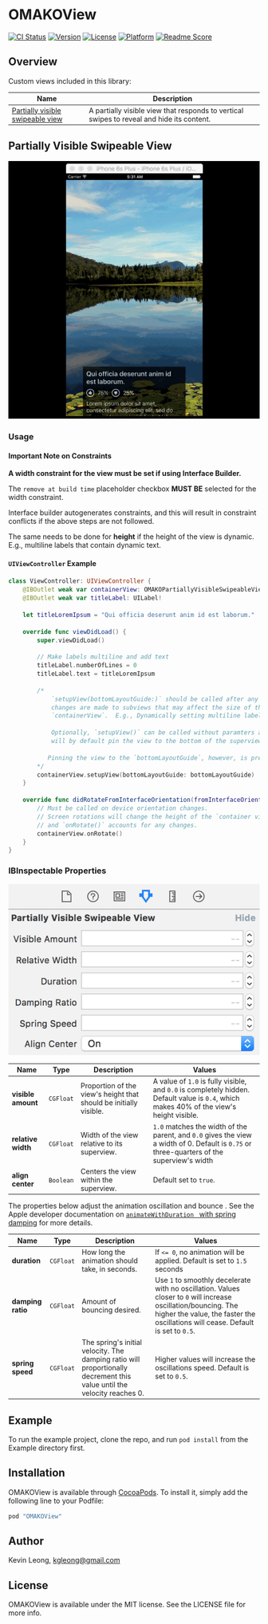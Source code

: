 # OMAKOView

[![CI Status](http://img.shields.io/travis/kgleong/OMAKOView.svg?style=flat)](https://travis-ci.org/kgleong/OMAKOView)
[![Version](https://img.shields.io/cocoapods/v/OMAKOView.svg?style=flat)](http://cocoapods.org/pods/OMAKOView)
[![License](https://img.shields.io/cocoapods/l/OMAKOView.svg?style=flat)](http://cocoapods.org/pods/OMAKOView)
[![Platform](https://img.shields.io/cocoapods/p/OMAKOView.svg?style=flat)](http://cocoapods.org/pods/OMAKOView)
[![Readme Score](http://readme-score-api.herokuapp.com/score.svg?url=https://github.com/kgleong/omakoview)](http://clayallsopp.github.io/readme-score?url=https://github.com/kgleong/omakoview)

## Overview

Custom views included in this library:

|Name|Description|
|----|-----------|
|[Partially visible swipeable view](#partially-visible-swipeable-view)|A partially visible view that responds to vertical swipes to reveal and hide its content.|

## Partially Visible Swipeable View

![Partially Visible Swipeable View demo](/images/partially-visible-swipeable-demo-1.gif)

### Usage

#### Important Note on Constraints

**A width constraint for the view must be set if using Interface Builder.**

The `remove at build time` placeholder checkbox **MUST BE** selected for the width constraint.

Interface builder autogenerates constraints, and this will result in constraint conflicts if the above steps are not followed.

The same needs to be done for **height** if the height of the view is dynamic.  E.g., multiline labels that contain dynamic text.

#### `UIViewController` Example

```swift
class ViewController: UIViewController {
    @IBOutlet weak var containerView: OMAKOPartiallyVisibleSwipeableView!
    @IBOutlet weak var titleLabel: UILabel!

    let titleLoremIpsum = "Qui officia deserunt anim id est laborum."

    override func viewDidLoad() {
        super.viewDidLoad()

        // Make labels multiline and add text
        titleLabel.numberOfLines = 0
        titleLabel.text = titleLoremIpsum

        /*
            `setupView(bottomLayoutGuide:)` should be called after any
            changes are made to subviews that may affect the size of the
            `containerView`.  E.g., Dynamically setting multiline label text.

            Optionally, `setupView()` can be called without paramters and this
            will by default pin the view to the bottom of the superview.

           Pinning the view to the `bottomLayoutGuide`, however, is preferred.
        */
        containerView.setupView(bottomLayoutGuide: bottomLayoutGuide)
    }

    override func didRotateFromInterfaceOrientation(fromInterfaceOrientation: UIInterfaceOrientation) {
        // Must be called on device orientation changes.
        // Screen rotations will change the height of the `container view`,
        // and `onRotate()` accounts for any changes.
        containerView.onRotate()
    }
}
```

### IBInspectable Properties

![Partially Visible Swipeable IBInspectable properties](/images/partially-visible-swipeable-ib-inspectable.png)

|Name|Type|Description|Values|
|----|----|-----------|------|
|**visible amount**|`CGFloat`|Proportion of the view's height that should be initially visible.|A value of `1.0` is fully visible, and `0.0` is completely hidden. Default value is `0.4`, which makes 40% of the view's height visible.|
|**relative width**|`CGFloat`|Width of the view relative to its superview.|`1.0` matches the width of the parent, and `0.0` gives the view a width of 0.  Default is `0.75` or three-quarters of the superview's width |
|**align center**|`Boolean`|Centers the view within the superview.|Default set to `true`.|

The properties below adjust the animation oscillation and bounce .  See the Apple developer documentation on [`animateWithDuration ` with spring damping](https://developer.apple.com/reference/uikit/uiview/1622594-animatewithduration?language=objc) for more details.

|Name|Type|Description|Values|
|----|----|-----------|------|
|**duration**|`CGFloat`|How long the animation should take, in seconds.|If `<= 0`, no animation will be applied.  Default is set to `1.5` seconds|
|**damping ratio**|`CGFloat`| Amount of bouncing desired.|Use `1` to smoothly decelerate with no oscillation.  Values closer to `0` will increase oscillation/bouncing. The higher the value, the faster the oscillations will cease. Default is set to `0.5`.|
|**spring speed**|`CGFloat`| The spring's initial velocity. The damping ratio will proportionally decrement this value until the velocity reaches 0.|Higher values will increase the oscillations speed. Default is set to `0.5`.|

## Example

To run the example project, clone the repo, and run `pod install` from the Example directory first.

## Installation

OMAKOView is available through [CocoaPods](http://cocoapods.org). To install
it, simply add the following line to your Podfile:

```ruby
pod "OMAKOView"
```

## Author

Kevin Leong, kgleong@gmail.com

## License

OMAKOView is available under the MIT license. See the LICENSE file for more info.
